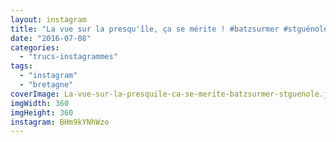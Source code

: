 ```yaml
---
layout: instagram
title: "La vue sur la presqu'île, ça se mérite ! #batzsurmer #stguénolé"
date: "2016-07-08"
categories: 
  - "trucs-instagrammes"
tags: 
  - "instagram"
  - "bretagne"
coverImage: La-vue-sur-la-presquile-ca-se-merite-batzsurmer-stguenole.jpg
imgWidth: 360
imgHeight: 360
instagram: BHm9kYNhWzo
---
```

